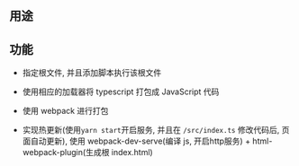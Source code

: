 ## 用途

## 功能

- 指定根文件, 并且添加脚本执行该根文件

- 使用相应的加载器将 typescript 打包成 JavaScript 代码

- 使用 webpack 进行打包

- 实现热更新(使用`yarn start`开启服务, 并且在 `/src/index.ts` 修改代码后, 页面自动更新), 使用 webpack-dev-serve(编译 js, 开启http服务) + html-webpack-plugin(生成根 index.html)
